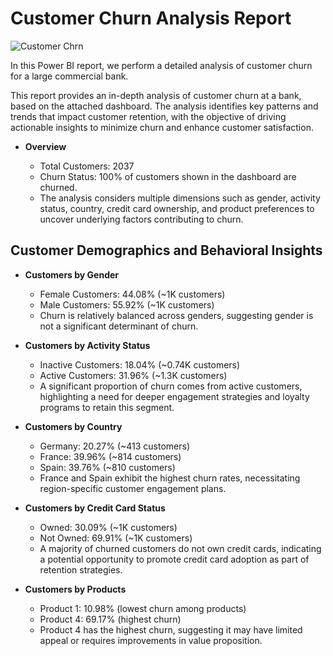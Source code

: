 # Customer Churn Analysis Report

![Customer Chrn](https://github.com/user-attachments/assets/d4d6f6be-f074-4496-88c5-52059cf50525)

In this Power BI report, we perform a detailed analysis of customer churn for a large commercial bank.

This report provides an in-depth analysis of customer churn at a bank, based on the attached dashboard. The analysis identifies key patterns and trends that impact customer retention, with the objective of driving actionable insights to minimize churn and enhance customer satisfaction.

- **Overview**
  
   - Total Customers: 2037
   - Churn Status: 100% of customers shown in the dashboard are churned.
   - The analysis considers multiple dimensions such as gender, activity status, country, credit card ownership, and product preferences to uncover underlying factors contributing to churn.

## Customer Demographics and Behavioral Insights

- **Customers by Gender**
  
  - Female Customers: 44.08% (~1K customers)
  - Male Customers: 55.92% (~1K customers)
  - Churn is relatively balanced across genders, suggesting gender is not a significant determinant of churn.
 
- **Customers by Activity Status**

  - Inactive Customers: 18.04% (~0.74K customers)
  - Active Customers: 31.96% (~1.3K customers)
  - A significant proportion of churn comes from active customers, highlighting a need for deeper engagement strategies and loyalty programs to retain this segment.
  
- **Customers by Country**

  - Germany: 20.27% (~413 customers)
  - France: 39.96% (~814 customers)
  - Spain: 39.76% (~810 customers)
  - France and Spain exhibit the highest churn rates, necessitating region-specific customer engagement plans.
  

- **Customers by Credit Card Status**

  - Owned: 30.09% (~1K customers)
  - Not Owned: 69.91% (~1K customers)
  - A majority of churned customers do not own credit cards, indicating a potential opportunity to promote credit card adoption as part of retention strategies.

- **Customers by Products**
  
  - Product 1: 10.98% (lowest churn among products)
  - Product 4: 69.17% (highest churn)
  - Product 4 has the highest churn, suggesting it may have limited appeal or requires improvements in value proposition.
